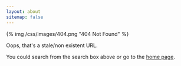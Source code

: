 ```yaml
---
layout: about
sitemap: false
---
```


{% img /css/images/404.png "404 Not Found" %}

Oops, that's a stale/non existent URL. 

You could search from the search box above or go to the [home page](/).
